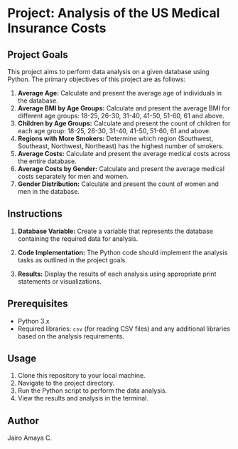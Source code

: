 
# Project: Analysis of the US Medical Insurance Costs

## Project Goals

This project aims to perform data analysis on a given database using Python. The primary objectives of this project are as follows:

1. **Average Age:** Calculate and present the average age of individuals in the database.
2. **Average BMI by Age Groups:** Calculate and present the average BMI for different age groups: 18-25, 26-30, 31-40, 41-50, 51-60, 61 and above.
3. **Children by Age Groups:** Calculate and present the count of children for each age group: 18-25, 26-30, 31-40, 41-50, 51-60, 61 and above.
4. **Regions with More Smokers:** Determine which region (Southwest, Southeast, Northwest, Northeast) has the highest number of smokers.
5. **Average Costs:** Calculate and present the average medical costs across the entire database.
6. **Average Costs by Gender:** Calculate and present the average medical costs separately for men and women.
7. **Gender Distribution:** Calculate and present the count of women and men in the database.

## Instructions

1. **Database Variable:** Create a variable that represents the database containing the required data for analysis.

2. **Code Implementation:** The Python code should implement the analysis tasks as outlined in the project goals.

3. **Results:** Display the results of each analysis using appropriate print statements or visualizations.

## Prerequisites

- Python 3.x
- Required libraries: `csv` (for reading CSV files) and any additional libraries based on the analysis requirements.

## Usage

1. Clone this repository to your local machine.
2. Navigate to the project directory.
3. Run the Python script to perform the data analysis.
4. View the results and analysis in the terminal.

## Author
Jairo Amaya C.
